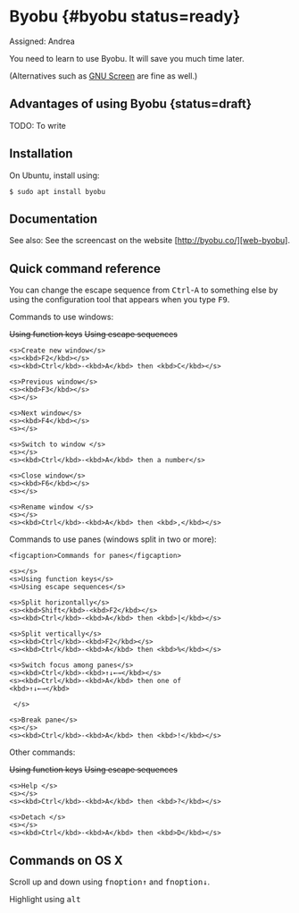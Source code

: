 # Byobu {#byobu status=ready}

Assigned: Andrea

You need to learn to use Byobu. It will save you much time later.

(Alternatives such as [GNU Screen][web-screen] are fine as well.)

[web-screen]: https://en.wikipedia.org/wiki/GNU_Screen

## Advantages of using Byobu {status=draft}

TODO: To write

## Installation

On Ubuntu, install using:

    $ sudo apt install byobu

## Documentation

See also: See the screencast on the website [http://byobu.co/][web-byobu].

[web-byobu]: http://byobu.co/

## Quick command reference

You can change the escape sequence from <kbd>Ctrl</kbd>-<kbd>A</kbd> to
something else by using the configuration tool that appears when you type
<kbd>F9</kbd>.

Commands to use windows:

<col3 class='command-table labels-row1' figure-id="tab:commands-windows" figure-caption="Windows">
    <s></s>
    <s>Using function keys</s>
    <s>Using escape sequences</s>

    <s>Create new window</s>
    <s><kbd>F2</kbd></s>
    <s><kbd>Ctrl</kbd>-<kbd>A</kbd> then <kbd>C</kbd></s>

    <s>Previous window</s>
    <s><kbd>F3</kbd></s>
    <s></s>

    <s>Next window</s>
    <s><kbd>F4</kbd></s>
    <s></s>

    <s>Switch to window </s>
    <s></s>
    <s><kbd>Ctrl</kbd>-<kbd>A</kbd> then a number</s>

    <s>Close window</s>
    <s><kbd>F6</kbd></s>
    <s></s>

    <s>Rename window </s>
    <s></s>
    <s><kbd>Ctrl</kbd>-<kbd>A</kbd> then <kbd>,</kbd></s>
</col3>


Commands to use panes (windows split in two or more):

<col3 class='command-table labels-row1' figure-id="tab:commands-panes">

    <figcaption>Commands for panes</figcaption>

    <s></s>
    <s>Using function keys</s>
    <s>Using escape sequences</s>

    <s>Split horizontally</s>
    <s><kbd>Shift</kbd>-<kbd>F2</kbd></s>
    <s><kbd>Ctrl</kbd>-<kbd>A</kbd> then <kbd>|</kbd></s>

    <s>Split vertically</s>
    <s><kbd>Ctrl</kbd>-<kbd>F2</kbd></s>
    <s><kbd>Ctrl</kbd>-<kbd>A</kbd> then <kbd>%</kbd></s>

    <s>Switch focus among panes</s>
    <s><kbd>Ctrl</kbd>-<kbd>↑↓←→</kbd></s>
    <s><kbd>Ctrl</kbd>-<kbd>A</kbd> then one of
    <kbd>↑↓←→</kbd>

     </s>

    <s>Break pane</s>
    <s></s>
    <s><kbd>Ctrl</kbd>-<kbd>A</kbd> then <kbd>!</kbd></s>
</col3>

<!-- (<kbd>↑</kbd>,<kbd>↓</kbd>,<kbd>←</kbd>,<kbd>→</kbd>) -->

Other commands:


<col3 class='command-table labels-row1' figure-id="tab:commands-other" figure-caption="Other">
    <s></s>
    <s>Using function keys</s>
    <s>Using escape sequences</s>


    <s>Help </s>
    <s></s>
    <s><kbd>Ctrl</kbd>-<kbd>A</kbd> then <kbd>?</kbd></s>

    <s>Detach </s>
    <s></s>
    <s><kbd>Ctrl</kbd>-<kbd>A</kbd> then <kbd>D</kbd></s>



</col3>


<style>
.command-table td {
    text-align: left;
    font-size: 80%;
}
</style>

## Commands on OS X

Scroll up and down using
<kbd>fn</kbd><kbd>option</kbd><kbd>↑</kbd>
and
<kbd>fn</kbd><kbd>option</kbd><kbd>↓</kbd>.


Highlight using <kbd>alt</kbd>

<!-- Shift+<arrow keys> switches between panes. Shift+Alt+<arrow keys> changes the current pane size. -->

<!-- Byobu tips: don't forget F2 (or ctrl-a C) in byobu will open a terminal in a new tab. Alternatively, you can also Shift+F2 to split the current tab into two horizontally. -->
